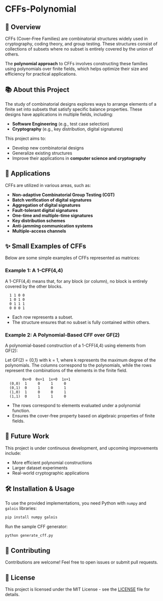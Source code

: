 # CFFs-Polynomial

## 📌 Overview
CFFs (Cover-Free Families) are combinatorial structures widely used in cryptography, coding theory, and group testing. These structures consist of collections of subsets where no subset is entirely covered by the union of others.

The **polynomial approach** to CFFs involves constructing these families using polynomials over finite fields, which helps optimize their size and efficiency for practical applications.

## 📚 About this Project
The study of combinatorial designs explores ways to arrange elements of a finite set into subsets that satisfy specific balance properties. These designs have applications in multiple fields, including:
- **Software Engineering** (e.g., test case selection)
- **Cryptography** (e.g., key distribution, digital signatures)

This project aims to:
- Develop new combinatorial designs
- Generalize existing structures
- Improve their applications in **computer science and cryptography**

## 🔗 Applications
CFFs are utilized in various areas, such as:
- **Non-adaptive Combinatorial Group Testing (CGT)**
- **Batch verification of digital signatures**
- **Aggregation of digital signatures**
- **Fault-tolerant digital signatures**
- **One-time and multiple-time signatures**
- **Key distribution schemes**
- **Anti-jamming communication systems**
- **Multiple-access channels**

## ✨ Small Examples of CFFs
Below are some simple examples of CFFs represented as matrices:

### **Example 1: A 1-CFF(4,4)**
A 1-CFF(4,4) means that, for any block (or column), no block is entirely covered by the other blocks.

```
  1 1 0 0
  1 0 1 0
  0 1 1 1
  0 0 0 1
```
- Each row represents a subset.
- The structure ensures that no subset is fully contained within others.

### **Example 2: A Polynomial-Based CFF over GF(2)**
A polynomial-based construction of a 1-CFF(4,4) using elements from GF(2):

Let GF(2) = {0,1} with k = 1, where k represents the maximum degree of the polynomials. The columns correspond to the polynomials, while the rows represent the combinations of the elements in the finite field.

```
        0x+0  0x+1  1x+0  1x+1
  (0,0)  1     0     1     0
  (0,1)  0     1     0     1
  (1,0)  1     0     0     1
  (1,1)  0     1     1     0
```
- The rows correspond to elements evaluated under a polynomial function.
- Ensures the cover-free property based on algebraic properties of finite fields.

## 🚀 Future Work
This project is under continuous development, and upcoming improvements include:
- More efficient polynomial constructions
- Larger dataset experiments
- Real-world cryptographic applications

## 🛠️ Installation & Usage
To use the provided implementations, you need Python with `numpy` and `galois` libraries:

```bash
pip install numpy galois
```

Run the sample CFF generator:
```python
python generate_cff.py
```

## 🤝 Contributing
Contributions are welcome! Feel free to open issues or submit pull requests.

## 📜 License
This project is licensed under the MIT License - see the [LICENSE](https://github.com/LuizScolari/CFFs-Polynomial/blob/main/LICENSE) file for details.

